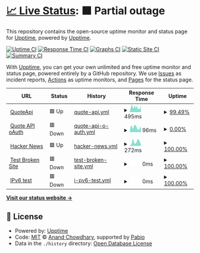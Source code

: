 # [📈 Live Status](https://stoneskin.github.io/upptime): <!--live status--> **🟧 Partial outage**

This repository contains the open-source uptime monitor and status page for [Upptime](https://upptime.js.org), powered by [Upptime](https://github.com/upptime/upptime).

[![Uptime CI](https://github.com/stoneskin/upptime/workflows/Uptime%20CI/badge.svg)](https://github.com/stoneskin/upptime/actions?query=workflow%3A%22Uptime+CI%22)
[![Response Time CI](https://github.com/stoneskin/upptime/workflows/Response%20Time%20CI/badge.svg)](https://github.com/stoneskin/upptime/actions?query=workflow%3A%22Response+Time+CI%22)
[![Graphs CI](https://github.com/stoneskin/upptime/workflows/Graphs%20CI/badge.svg)](https://github.com/stoneskin/upptime/actions?query=workflow%3A%22Graphs+CI%22)
[![Static Site CI](https://github.com/stoneskin/upptime/workflows/Static%20Site%20CI/badge.svg)](https://github.com/stoneskin/upptime/actions?query=workflow%3A%22Static+Site+CI%22)
[![Summary CI](https://github.com/stoneskin/upptime/workflows/Summary%20CI/badge.svg)](https://github.com/stoneskin/upptime/actions?query=workflow%3A%22Summary+CI%22)

With [Upptime](https://upptime.js.org), you can get your own unlimited and free uptime monitor and status page, powered entirely by a GitHub repository. We use [Issues](https://github.com/stoneskin/upptime/issues) as incident reports, [Actions](https://github.com/stoneskin/upptime/actions) as uptime monitors, and [Pages](https://stoneskin.github.io/upptime) for the status page.

<!--start: status pages-->
<!-- This summary is generated by Upptime (https://github.com/upptime/upptime) -->
<!-- Do not edit this manually, your changes will be overwritten -->
<!-- prettier-ignore -->
| URL | Status | History | Response Time | Uptime |
| --- | ------ | ------- | ------------- | ------ |
| <img alt="" src="https://icons.duckduckgo.com/ip3/quoteapi-uat.ipipeline.com.ico" height="13"> [QuoteApi](https://quoteapi-uat.ipipeline.com/swagger/index.html) | 🟩 Up | [quote-api.yml](https://github.com/stoneskin/upptime/commits/HEAD/history/quote-api.yml) | <details><summary><img alt="Response time graph" src="./graphs/quote-api/response-time-week.png" height="20"> 495ms</summary><br><a href="https://stoneskin.github.io/upptime/history/quote-api"><img alt="Response time 422" src="https://img.shields.io/endpoint?url=https%3A%2F%2Fraw.githubusercontent.com%2Fstoneskin%2Fupptime%2FHEAD%2Fapi%2Fquote-api%2Fresponse-time.json"></a><br><a href="https://stoneskin.github.io/upptime/history/quote-api"><img alt="24-hour response time 1112" src="https://img.shields.io/endpoint?url=https%3A%2F%2Fraw.githubusercontent.com%2Fstoneskin%2Fupptime%2FHEAD%2Fapi%2Fquote-api%2Fresponse-time-day.json"></a><br><a href="https://stoneskin.github.io/upptime/history/quote-api"><img alt="7-day response time 495" src="https://img.shields.io/endpoint?url=https%3A%2F%2Fraw.githubusercontent.com%2Fstoneskin%2Fupptime%2FHEAD%2Fapi%2Fquote-api%2Fresponse-time-week.json"></a><br><a href="https://stoneskin.github.io/upptime/history/quote-api"><img alt="30-day response time 422" src="https://img.shields.io/endpoint?url=https%3A%2F%2Fraw.githubusercontent.com%2Fstoneskin%2Fupptime%2FHEAD%2Fapi%2Fquote-api%2Fresponse-time-month.json"></a><br><a href="https://stoneskin.github.io/upptime/history/quote-api"><img alt="1-year response time 422" src="https://img.shields.io/endpoint?url=https%3A%2F%2Fraw.githubusercontent.com%2Fstoneskin%2Fupptime%2FHEAD%2Fapi%2Fquote-api%2Fresponse-time-year.json"></a></details> | <details><summary><a href="https://stoneskin.github.io/upptime/history/quote-api">99.49%</a></summary><a href="https://stoneskin.github.io/upptime/history/quote-api"><img alt="All-time uptime 99.58%" src="https://img.shields.io/endpoint?url=https%3A%2F%2Fraw.githubusercontent.com%2Fstoneskin%2Fupptime%2FHEAD%2Fapi%2Fquote-api%2Fuptime.json"></a><br><a href="https://stoneskin.github.io/upptime/history/quote-api"><img alt="24-hour uptime 100.00%" src="https://img.shields.io/endpoint?url=https%3A%2F%2Fraw.githubusercontent.com%2Fstoneskin%2Fupptime%2FHEAD%2Fapi%2Fquote-api%2Fuptime-day.json"></a><br><a href="https://stoneskin.github.io/upptime/history/quote-api"><img alt="7-day uptime 99.49%" src="https://img.shields.io/endpoint?url=https%3A%2F%2Fraw.githubusercontent.com%2Fstoneskin%2Fupptime%2FHEAD%2Fapi%2Fquote-api%2Fuptime-week.json"></a><br><a href="https://stoneskin.github.io/upptime/history/quote-api"><img alt="30-day uptime 99.58%" src="https://img.shields.io/endpoint?url=https%3A%2F%2Fraw.githubusercontent.com%2Fstoneskin%2Fupptime%2FHEAD%2Fapi%2Fquote-api%2Fuptime-month.json"></a><br><a href="https://stoneskin.github.io/upptime/history/quote-api"><img alt="1-year uptime 99.58%" src="https://img.shields.io/endpoint?url=https%3A%2F%2Fraw.githubusercontent.com%2Fstoneskin%2Fupptime%2FHEAD%2Fapi%2Fquote-api%2Fuptime-year.json"></a></details>
| <img alt="" src="https://icons.duckduckgo.com/ip3/quoteapi-uat.ipipeline.com.ico" height="13"> [Quote API oAuth](https://quoteapi-uat.ipipeline.com/api/version) | 🟥 Down | [quote-api-o-auth.yml](https://github.com/stoneskin/upptime/commits/HEAD/history/quote-api-o-auth.yml) | <details><summary><img alt="Response time graph" src="./graphs/quote-api-o-auth/response-time-week.png" height="20"> 96ms</summary><br><a href="https://stoneskin.github.io/upptime/history/quote-api-o-auth"><img alt="Response time 83" src="https://img.shields.io/endpoint?url=https%3A%2F%2Fraw.githubusercontent.com%2Fstoneskin%2Fupptime%2FHEAD%2Fapi%2Fquote-api-o-auth%2Fresponse-time.json"></a><br><a href="https://stoneskin.github.io/upptime/history/quote-api-o-auth"><img alt="24-hour response time 219" src="https://img.shields.io/endpoint?url=https%3A%2F%2Fraw.githubusercontent.com%2Fstoneskin%2Fupptime%2FHEAD%2Fapi%2Fquote-api-o-auth%2Fresponse-time-day.json"></a><br><a href="https://stoneskin.github.io/upptime/history/quote-api-o-auth"><img alt="7-day response time 96" src="https://img.shields.io/endpoint?url=https%3A%2F%2Fraw.githubusercontent.com%2Fstoneskin%2Fupptime%2FHEAD%2Fapi%2Fquote-api-o-auth%2Fresponse-time-week.json"></a><br><a href="https://stoneskin.github.io/upptime/history/quote-api-o-auth"><img alt="30-day response time 83" src="https://img.shields.io/endpoint?url=https%3A%2F%2Fraw.githubusercontent.com%2Fstoneskin%2Fupptime%2FHEAD%2Fapi%2Fquote-api-o-auth%2Fresponse-time-month.json"></a><br><a href="https://stoneskin.github.io/upptime/history/quote-api-o-auth"><img alt="1-year response time 83" src="https://img.shields.io/endpoint?url=https%3A%2F%2Fraw.githubusercontent.com%2Fstoneskin%2Fupptime%2FHEAD%2Fapi%2Fquote-api-o-auth%2Fresponse-time-year.json"></a></details> | <details><summary><a href="https://stoneskin.github.io/upptime/history/quote-api-o-auth">0.00%</a></summary><a href="https://stoneskin.github.io/upptime/history/quote-api-o-auth"><img alt="All-time uptime 0.00%" src="https://img.shields.io/endpoint?url=https%3A%2F%2Fraw.githubusercontent.com%2Fstoneskin%2Fupptime%2FHEAD%2Fapi%2Fquote-api-o-auth%2Fuptime.json"></a><br><a href="https://stoneskin.github.io/upptime/history/quote-api-o-auth"><img alt="24-hour uptime 0.00%" src="https://img.shields.io/endpoint?url=https%3A%2F%2Fraw.githubusercontent.com%2Fstoneskin%2Fupptime%2FHEAD%2Fapi%2Fquote-api-o-auth%2Fuptime-day.json"></a><br><a href="https://stoneskin.github.io/upptime/history/quote-api-o-auth"><img alt="7-day uptime 0.00%" src="https://img.shields.io/endpoint?url=https%3A%2F%2Fraw.githubusercontent.com%2Fstoneskin%2Fupptime%2FHEAD%2Fapi%2Fquote-api-o-auth%2Fuptime-week.json"></a><br><a href="https://stoneskin.github.io/upptime/history/quote-api-o-auth"><img alt="30-day uptime 0.00%" src="https://img.shields.io/endpoint?url=https%3A%2F%2Fraw.githubusercontent.com%2Fstoneskin%2Fupptime%2FHEAD%2Fapi%2Fquote-api-o-auth%2Fuptime-month.json"></a><br><a href="https://stoneskin.github.io/upptime/history/quote-api-o-auth"><img alt="1-year uptime 0.00%" src="https://img.shields.io/endpoint?url=https%3A%2F%2Fraw.githubusercontent.com%2Fstoneskin%2Fupptime%2FHEAD%2Fapi%2Fquote-api-o-auth%2Fuptime-year.json"></a></details>
| <img alt="" src="https://icons.duckduckgo.com/ip3/news.ycombinator.com.ico" height="13"> [Hacker News](https://news.ycombinator.com) | 🟩 Up | [hacker-news.yml](https://github.com/stoneskin/upptime/commits/HEAD/history/hacker-news.yml) | <details><summary><img alt="Response time graph" src="./graphs/hacker-news/response-time-week.png" height="20"> 272ms</summary><br><a href="https://stoneskin.github.io/upptime/history/hacker-news"><img alt="Response time 285" src="https://img.shields.io/endpoint?url=https%3A%2F%2Fraw.githubusercontent.com%2Fstoneskin%2Fupptime%2FHEAD%2Fapi%2Fhacker-news%2Fresponse-time.json"></a><br><a href="https://stoneskin.github.io/upptime/history/hacker-news"><img alt="24-hour response time 404" src="https://img.shields.io/endpoint?url=https%3A%2F%2Fraw.githubusercontent.com%2Fstoneskin%2Fupptime%2FHEAD%2Fapi%2Fhacker-news%2Fresponse-time-day.json"></a><br><a href="https://stoneskin.github.io/upptime/history/hacker-news"><img alt="7-day response time 272" src="https://img.shields.io/endpoint?url=https%3A%2F%2Fraw.githubusercontent.com%2Fstoneskin%2Fupptime%2FHEAD%2Fapi%2Fhacker-news%2Fresponse-time-week.json"></a><br><a href="https://stoneskin.github.io/upptime/history/hacker-news"><img alt="30-day response time 285" src="https://img.shields.io/endpoint?url=https%3A%2F%2Fraw.githubusercontent.com%2Fstoneskin%2Fupptime%2FHEAD%2Fapi%2Fhacker-news%2Fresponse-time-month.json"></a><br><a href="https://stoneskin.github.io/upptime/history/hacker-news"><img alt="1-year response time 285" src="https://img.shields.io/endpoint?url=https%3A%2F%2Fraw.githubusercontent.com%2Fstoneskin%2Fupptime%2FHEAD%2Fapi%2Fhacker-news%2Fresponse-time-year.json"></a></details> | <details><summary><a href="https://stoneskin.github.io/upptime/history/hacker-news">100.00%</a></summary><a href="https://stoneskin.github.io/upptime/history/hacker-news"><img alt="All-time uptime 100.00%" src="https://img.shields.io/endpoint?url=https%3A%2F%2Fraw.githubusercontent.com%2Fstoneskin%2Fupptime%2FHEAD%2Fapi%2Fhacker-news%2Fuptime.json"></a><br><a href="https://stoneskin.github.io/upptime/history/hacker-news"><img alt="24-hour uptime 100.00%" src="https://img.shields.io/endpoint?url=https%3A%2F%2Fraw.githubusercontent.com%2Fstoneskin%2Fupptime%2FHEAD%2Fapi%2Fhacker-news%2Fuptime-day.json"></a><br><a href="https://stoneskin.github.io/upptime/history/hacker-news"><img alt="7-day uptime 100.00%" src="https://img.shields.io/endpoint?url=https%3A%2F%2Fraw.githubusercontent.com%2Fstoneskin%2Fupptime%2FHEAD%2Fapi%2Fhacker-news%2Fuptime-week.json"></a><br><a href="https://stoneskin.github.io/upptime/history/hacker-news"><img alt="30-day uptime 100.00%" src="https://img.shields.io/endpoint?url=https%3A%2F%2Fraw.githubusercontent.com%2Fstoneskin%2Fupptime%2FHEAD%2Fapi%2Fhacker-news%2Fuptime-month.json"></a><br><a href="https://stoneskin.github.io/upptime/history/hacker-news"><img alt="1-year uptime 100.00%" src="https://img.shields.io/endpoint?url=https%3A%2F%2Fraw.githubusercontent.com%2Fstoneskin%2Fupptime%2FHEAD%2Fapi%2Fhacker-news%2Fuptime-year.json"></a></details>
| <img alt="" src="https://icons.duckduckgo.com/ip3/thissitedoesnotexist.koj.co.ico" height="13"> [Test Broken Site](https://thissitedoesnotexist.koj.co) | 🟥 Down | [test-broken-site.yml](https://github.com/stoneskin/upptime/commits/HEAD/history/test-broken-site.yml) | <details><summary><img alt="Response time graph" src="./graphs/test-broken-site/response-time-week.png" height="20"> 0ms</summary><br><a href="https://stoneskin.github.io/upptime/history/test-broken-site"><img alt="Response time 0" src="https://img.shields.io/endpoint?url=https%3A%2F%2Fraw.githubusercontent.com%2Fstoneskin%2Fupptime%2FHEAD%2Fapi%2Ftest-broken-site%2Fresponse-time.json"></a><br><a href="https://stoneskin.github.io/upptime/history/test-broken-site"><img alt="24-hour response time 0" src="https://img.shields.io/endpoint?url=https%3A%2F%2Fraw.githubusercontent.com%2Fstoneskin%2Fupptime%2FHEAD%2Fapi%2Ftest-broken-site%2Fresponse-time-day.json"></a><br><a href="https://stoneskin.github.io/upptime/history/test-broken-site"><img alt="7-day response time 0" src="https://img.shields.io/endpoint?url=https%3A%2F%2Fraw.githubusercontent.com%2Fstoneskin%2Fupptime%2FHEAD%2Fapi%2Ftest-broken-site%2Fresponse-time-week.json"></a><br><a href="https://stoneskin.github.io/upptime/history/test-broken-site"><img alt="30-day response time 0" src="https://img.shields.io/endpoint?url=https%3A%2F%2Fraw.githubusercontent.com%2Fstoneskin%2Fupptime%2FHEAD%2Fapi%2Ftest-broken-site%2Fresponse-time-month.json"></a><br><a href="https://stoneskin.github.io/upptime/history/test-broken-site"><img alt="1-year response time 0" src="https://img.shields.io/endpoint?url=https%3A%2F%2Fraw.githubusercontent.com%2Fstoneskin%2Fupptime%2FHEAD%2Fapi%2Ftest-broken-site%2Fresponse-time-year.json"></a></details> | <details><summary><a href="https://stoneskin.github.io/upptime/history/test-broken-site">100.00%</a></summary><a href="https://stoneskin.github.io/upptime/history/test-broken-site"><img alt="All-time uptime 100.00%" src="https://img.shields.io/endpoint?url=https%3A%2F%2Fraw.githubusercontent.com%2Fstoneskin%2Fupptime%2FHEAD%2Fapi%2Ftest-broken-site%2Fuptime.json"></a><br><a href="https://stoneskin.github.io/upptime/history/test-broken-site"><img alt="24-hour uptime 100.00%" src="https://img.shields.io/endpoint?url=https%3A%2F%2Fraw.githubusercontent.com%2Fstoneskin%2Fupptime%2FHEAD%2Fapi%2Ftest-broken-site%2Fuptime-day.json"></a><br><a href="https://stoneskin.github.io/upptime/history/test-broken-site"><img alt="7-day uptime 100.00%" src="https://img.shields.io/endpoint?url=https%3A%2F%2Fraw.githubusercontent.com%2Fstoneskin%2Fupptime%2FHEAD%2Fapi%2Ftest-broken-site%2Fuptime-week.json"></a><br><a href="https://stoneskin.github.io/upptime/history/test-broken-site"><img alt="30-day uptime 100.00%" src="https://img.shields.io/endpoint?url=https%3A%2F%2Fraw.githubusercontent.com%2Fstoneskin%2Fupptime%2FHEAD%2Fapi%2Ftest-broken-site%2Fuptime-month.json"></a><br><a href="https://stoneskin.github.io/upptime/history/test-broken-site"><img alt="1-year uptime 100.00%" src="https://img.shields.io/endpoint?url=https%3A%2F%2Fraw.githubusercontent.com%2Fstoneskin%2Fupptime%2FHEAD%2Fapi%2Ftest-broken-site%2Fuptime-year.json"></a></details>
| <img alt="" src="https://icons.duckduckgo.com/ip3/null.ico" height="13"> [IPv6 test](forwardemail.net) | 🟥 Down | [i-pv6-test.yml](https://github.com/stoneskin/upptime/commits/HEAD/history/i-pv6-test.yml) | <details><summary><img alt="Response time graph" src="./graphs/i-pv6-test/response-time-week.png" height="20"> 0ms</summary><br><a href="https://stoneskin.github.io/upptime/history/i-pv6-test"><img alt="Response time 0" src="https://img.shields.io/endpoint?url=https%3A%2F%2Fraw.githubusercontent.com%2Fstoneskin%2Fupptime%2FHEAD%2Fapi%2Fi-pv6-test%2Fresponse-time.json"></a><br><a href="https://stoneskin.github.io/upptime/history/i-pv6-test"><img alt="24-hour response time 0" src="https://img.shields.io/endpoint?url=https%3A%2F%2Fraw.githubusercontent.com%2Fstoneskin%2Fupptime%2FHEAD%2Fapi%2Fi-pv6-test%2Fresponse-time-day.json"></a><br><a href="https://stoneskin.github.io/upptime/history/i-pv6-test"><img alt="7-day response time 0" src="https://img.shields.io/endpoint?url=https%3A%2F%2Fraw.githubusercontent.com%2Fstoneskin%2Fupptime%2FHEAD%2Fapi%2Fi-pv6-test%2Fresponse-time-week.json"></a><br><a href="https://stoneskin.github.io/upptime/history/i-pv6-test"><img alt="30-day response time 0" src="https://img.shields.io/endpoint?url=https%3A%2F%2Fraw.githubusercontent.com%2Fstoneskin%2Fupptime%2FHEAD%2Fapi%2Fi-pv6-test%2Fresponse-time-month.json"></a><br><a href="https://stoneskin.github.io/upptime/history/i-pv6-test"><img alt="1-year response time 0" src="https://img.shields.io/endpoint?url=https%3A%2F%2Fraw.githubusercontent.com%2Fstoneskin%2Fupptime%2FHEAD%2Fapi%2Fi-pv6-test%2Fresponse-time-year.json"></a></details> | <details><summary><a href="https://stoneskin.github.io/upptime/history/i-pv6-test">100.00%</a></summary><a href="https://stoneskin.github.io/upptime/history/i-pv6-test"><img alt="All-time uptime 100.00%" src="https://img.shields.io/endpoint?url=https%3A%2F%2Fraw.githubusercontent.com%2Fstoneskin%2Fupptime%2FHEAD%2Fapi%2Fi-pv6-test%2Fuptime.json"></a><br><a href="https://stoneskin.github.io/upptime/history/i-pv6-test"><img alt="24-hour uptime 100.00%" src="https://img.shields.io/endpoint?url=https%3A%2F%2Fraw.githubusercontent.com%2Fstoneskin%2Fupptime%2FHEAD%2Fapi%2Fi-pv6-test%2Fuptime-day.json"></a><br><a href="https://stoneskin.github.io/upptime/history/i-pv6-test"><img alt="7-day uptime 100.00%" src="https://img.shields.io/endpoint?url=https%3A%2F%2Fraw.githubusercontent.com%2Fstoneskin%2Fupptime%2FHEAD%2Fapi%2Fi-pv6-test%2Fuptime-week.json"></a><br><a href="https://stoneskin.github.io/upptime/history/i-pv6-test"><img alt="30-day uptime 100.00%" src="https://img.shields.io/endpoint?url=https%3A%2F%2Fraw.githubusercontent.com%2Fstoneskin%2Fupptime%2FHEAD%2Fapi%2Fi-pv6-test%2Fuptime-month.json"></a><br><a href="https://stoneskin.github.io/upptime/history/i-pv6-test"><img alt="1-year uptime 100.00%" src="https://img.shields.io/endpoint?url=https%3A%2F%2Fraw.githubusercontent.com%2Fstoneskin%2Fupptime%2FHEAD%2Fapi%2Fi-pv6-test%2Fuptime-year.json"></a></details>

<!--end: status pages-->

[**Visit our status website →**](https://stoneskin.github.io/upptime)

## 📄 License

- Powered by: [Upptime](https://github.com/upptime/upptime)
- Code: [MIT](./LICENSE) © [Anand Chowdhary](https://anandchowdhary.com), supported by [Pabio](https://pabio.com)
- Data in the `./history` directory: [Open Database License](https://opendatacommons.org/licenses/odbl/1-0/)
